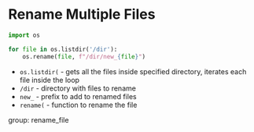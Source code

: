 # Rename Multiple Files

```python
import os

for file in os.listdir('/dir'):
    os.rename(file, f"/dir/new_{file}")
```

- `os.listdir(` - gets all the files inside specified directory, iterates each file inside the loop
- `/dir` - directory with files to rename
- `new_` -  prefix to add to renamed files
- `rename(` - function to rename the file

group: rename_file
